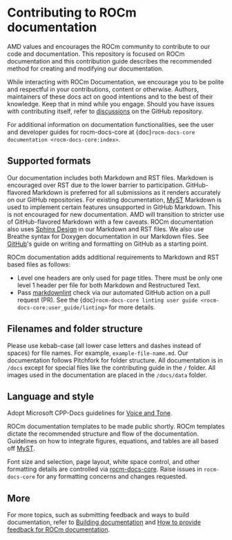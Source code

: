 # Contributing to ROCm documentation

AMD values and encourages the ROCm community to contribute to our code and
documentation. This repository is focused on ROCm documentation and this
contribution guide describes the recommended method for creating and modifying our
documentation.

While interacting with ROCm Documentation, we encourage you to be polite and
respectful in your contributions, content or otherwise. Authors, maintainers of
these docs act on good intentions and to the best of their knowledge.
Keep that in mind while you engage. Should you have issues with contributing
itself, refer to
[discussions](https://github.com/RadeonOpenCompute/ROCm/discussions) on the
GitHub repository.

For additional information on documentation functionalities,
see the user and developer guides for rocm-docs-core
at {doc}`rocm-docs-core documentation <rocm-docs-core:index>`.

## Supported formats

Our documentation includes both Markdown and RST files. Markdown is encouraged
over RST due to the lower barrier to participation. GitHub-flavored Markdown is preferred
for all submissions as it renders accurately on our GitHub repositories. For existing documentation,
[MyST](https://myst-parser.readthedocs.io/en/latest/intro.html) Markdown
is used to implement certain features unsupported in GitHub Markdown. This is
not encouraged for new documentation. AMD will transition
to stricter use of GitHub-flavored Markdown with a few caveats. ROCm documentation
also uses [Sphinx Design](https://sphinx-design.readthedocs.io/en/latest/index.html)
in our Markdown and RST files. We also use Breathe syntax for Doxygen documentation
in our Markdown files. See
[GitHub](https://docs.github.com/en/get-started/writing-on-github/getting-started-with-writing-and-formatting-on-github)'s
guide on writing and formatting on GitHub as a starting point.

ROCm documentation adds additional requirements to Markdown and RST based files
as follows:

* Level one headers are only used for page titles. There must be only one level
  1 header per file for both Markdown and Restructured Text.
* Pass [markdownlint](https://github.com/markdownlint/markdownlint) check via
  our automated GitHub action on a pull request (PR).
  See the {doc}`rocm-docs-core linting user guide <rocm-docs-core:user_guide/linting>` for more details.

## Filenames and folder structure

Please use kebab-case (all lower case letters and dashes instead of spaces)
for file names. For example, `example-file-name.md`.
Our documentation follows Pitchfork for folder structure.
All documentation is in `/docs` except for special files like
the contributing guide in the `/` folder. All images used in the documentation are
placed in the `/docs/data` folder.

## Language and style

Adopt Microsoft CPP-Docs guidelines for
[Voice and Tone](https://github.com/MicrosoftDocs/cpp-docs/blob/main/styleguide/voice-tone.md).

ROCm documentation templates to be made public shortly. ROCm templates dictate
the recommended structure and flow of the documentation. Guidelines on how to
integrate figures, equations, and tables are all based off
[MyST](https://myst-parser.readthedocs.io/en/latest/intro.html).

Font size and selection, page layout, white space control, and other formatting
details are controlled via [rocm-docs-core](https://github.com/RadeonOpenCompute/rocm-docs-core).
Raise issues in `rocm-docs-core` for any formatting concerns and changes requested.

## More

For more topics, such as submitting feedback and ways to build documentation, refer to [Building documentation](./docs/contribute/building.md) and [How to provide feedback for ROCm documentation](./docs/contribute/feedback.md).
